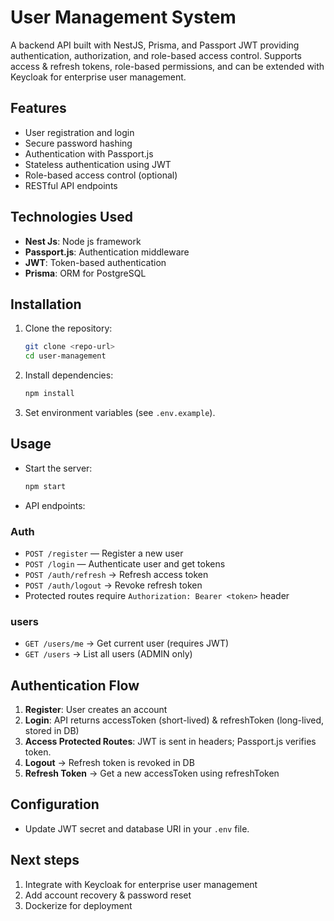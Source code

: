 # User Management System

A backend API built with NestJS, Prisma, and Passport JWT providing authentication, authorization, and role-based access control.
Supports access & refresh tokens, role-based permissions, and can be extended with Keycloak for enterprise user management.

## Features

- User registration and login
- Secure password hashing
- Authentication with Passport.js
- Stateless authentication using JWT
- Role-based access control (optional)
- RESTful API endpoints

## Technologies Used

- **Nest Js**: Node js framework
- **Passport.js**: Authentication middleware
- **JWT**: Token-based authentication
- **Prisma**: ORM for PostgreSQL

## Installation

1. Clone the repository:
	```bash
	git clone <repo-url>
	cd user-management
	```
2. Install dependencies:
	```bash
	npm install
	```
3. Set environment variables (see `.env.example`).

## Usage

- Start the server:
  ```bash
  npm start
  ```
- API endpoints:
### Auth
  - `POST /register` — Register a new user
  - `POST /login` — Authenticate user and get tokens
  - `POST /auth/refresh` → Refresh access token
  - `POST /auth/logout` → Revoke refresh token
  - Protected routes require `Authorization: Bearer <token>` header
###  users
- `GET /users/me` → Get current user (requires JWT)
- `GET /users` → List all users (ADMIN only)

## Authentication Flow

1. **Register**: User creates an account
2. **Login**: API returns accessToken (short-lived) & refreshToken (long-lived, stored in DB)
3. **Access Protected Routes**: JWT is sent in headers; Passport.js verifies token.
4. **Logout** → Refresh token is revoked in DB
5. **Refresh Token** → Get a new accessToken using refreshToken
## Configuration

- Update JWT secret and database URI in your `.env` file.


## Next steps
 1. Integrate with Keycloak for enterprise user management
 2. Add account recovery & password reset
 3. Dockerize for deployment